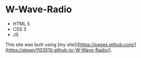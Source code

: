 # W-Wave-Radio

- HTML 5
- CSS 3
- JS

This site was built using [my site]([https://pages.github.com/](https://alexey1103510.github.io/-W-Wave-Radio/).
